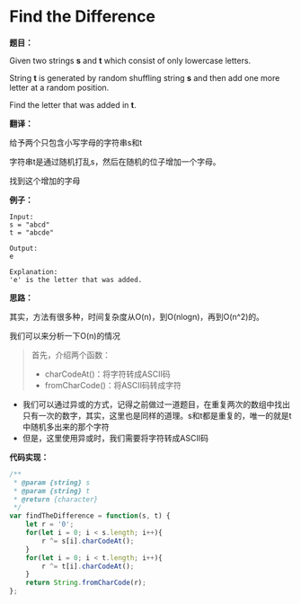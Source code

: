 # Find the Difference

**题目：**

Given two strings **s** and **t** which consist of only lowercase letters.

String **t** is generated by random shuffling string **s** and then add one more letter at a random position.

Find the letter that was added in **t**.

**翻译：**

给予两个只包含小写字母的字符串s和t

字符串t是通过随机打乱s，然后在随机的位子增加一个字母。

找到这个增加的字母

**例子：**

```
Input:
s = "abcd"
t = "abcde"

Output:
e

Explanation:
'e' is the letter that was added.
```

**思路：**

其实，方法有很多种，时间复杂度从O(n)，到O(nlogn)，再到O(n^2)的。

我们可以来分析一下O(n)的情况

> 首先，介绍两个函数：
>
> * charCodeAt()：将字符转成ASCII码
> * fromCharCode()：将ASCII码转成字符

* 我们可以通过异或的方式，记得之前做过一道题目，在重复两次的数组中找出只有一次的数字，其实，这里也是同样的道理。s和t都是重复的，唯一的就是t中随机多出来的那个字符
* 但是，这里使用异或时，我们需要将字符转成ASCII码

**代码实现：**

```javascript
/**
 * @param {string} s
 * @param {string} t
 * @return {character}
 */
var findTheDifference = function(s, t) {
    let r = '0';
    for(let i = 0; i < s.length; i++){
        r ^= s[i].charCodeAt();
    }
    for(let i = 0; i < t.length; i++){
        r ^= t[i].charCodeAt();
    }
    return String.fromCharCode(r);
};
```

